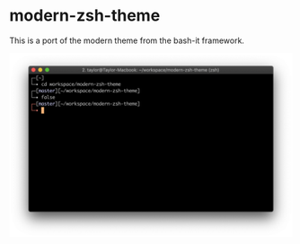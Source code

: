 # modern-zsh-theme

This is a port of the modern theme from the bash-it framework.

![example](/example.png)
